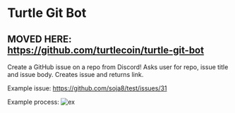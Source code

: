 # Turtle Git Bot

## MOVED HERE: https://github.com/turtlecoin/turtle-git-bot

Create a GitHub issue on a repo from Discord! Asks user for repo, issue title and issue body. Creates issue and returns link. 

Example issue: https://github.com/soja8/test/issues/31

Example process: ![ex](https://i.imgur.com/kaPQnr9.png)
